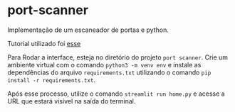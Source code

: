 # port-scanner

Implementação de um escaneador de portas e python.

Tutorial utilizado foi [esse](https://www.geeksforgeeks.org/port-scanner-using-python/)

Para Rodar a interface, esteja no diretório do projeto `port scanner`. Crie um ambiente virtual com o comando `python3 -m venv env` e instale as dependências do arquivo `requirements.txt` utilizando o comando `pip install -r requirements.txt`.

Após esse processo, utilize o comando `streamlit run home.py` e acesse a URL que estará visível na saída do terminal.
